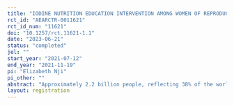 ```yaml
---
title: "IODINE NUTRITION EDUCATION INTERVENTION AMONG WOMEN OF REPRODUCTIVE AGE IN CROSS RIVER STATE, NIGERIA"
rct_id: "AEARCTR-0011621"
rct_id_num: "11621"
doi: "10.1257/rct.11621-1.1"
date: "2023-06-21"
status: "completed"
jel: ""
start_year: "2021-07-12"
end_year: "2021-11-19"
pi: "Elizabeth Nji"
pi_other: ""
abstract: "Approximately 2.2 billion people, reflecting 38% of the world's population, live in areas with iodine deficiency. Iodine deficiency disorders (IDDs) is the worlds’ leading cause of preventable brain damage and mental retardation. Knowledge about Iodine nutrition benefits and iodine deficiency disorders is an important tool in reducing the current indices of IDDs. This study thus assessed the effect of iodine nutrition education intervention among women of reproductive age in Obudu and Obanliku LGAs of Cross River State, Nigeria. Cluster-randomized controlled trial study design was employed for the study. Pocock’s formula was used to arrive at a sample size of 480. Iodized salt coverage at the household level and urinary iodine concentration (UIC) levels in a sub-set of the sample were also determined. Majority of participants 204(42.5%) were aged 25-34, most 332(69.2%) were married and while 181() had secondary education, 183() had tertiary level education. The characteristics of both groups were similar at baseline. Majority of respondents in the intervention group 134(55.8%) and the control group 125(52.1%) had marginally good knowledge score of iodine nutrition at Baseline. After the intervention there was a 42.9% increase in good knowledge in the intervention group while only a 1.6% increase was observed in the control group. Effect of nutrition intervention on knowledge of iodine nutrition benefits was statistically significant t (239) = 18.149, p < 0.001. Baseline Knowledge of iodine deficiency disorders was predominantly poor among both groups as only 25.8% in the control group and 21.3% in the intervention group had good knowledge scores. After the intervention, there was a 67.9% increase in the proportion of participants with good knowledge in the intervention group. The effect of the intervention was found to be statistically significant t (239) = 18.149, p < 0.001. At baseline also, the same proportion of participants across both groups 171(71.3%) had overall good practice scores regarding the use of iodized salt. After the nutrition education intervention, there was considerable increase in good practice score for participants in the intervention group by 22% while the control group saw a slight increase by 4.5%, the effect of the intervention on practice was however, statistically significant t (239) = 7.69, p < 0.001. Iodized salt coverage of the study area was 76.2% which is below the acceptable threshold of 90% and so poses a potential risk for iodine deficiency in the study area. Urinary Iodine concentration levels in the sub-set tested indicated that majority of the women 110(45.8%) had had mild deficiency and 15(6.3%) had moderate deficiency while 105(43.8%) had optimal UIC levels. In conclusion, this study demonstrated the effectiveness of nutrition education intervention on both outcome variables (knowledge and practice) and recommends that targeted iodine nutrition education should be carried out for women of reproductive age as well as health workers across various settings to reduce the incidence and future consequences of iodine deficiency disorders in Nigeria."
layout: registration
---
```


